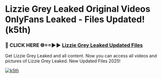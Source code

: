 # Lizzie Grey Leaked Original Videos 0nlyFans Leaked - Files Updated! (k5th)

<h3>🔴 CLICK HERE 🌐==►► <a href="https://tinyurl.com/ms9xzufz" rel="nofollow">Lizzie Grey Leaked Updated Files</a></h3>

Get Lizzie Grey Leaked and all content. Now you can access all videos and pictures of Lizzie Grey Leaked. New Updated Files 2025!

[![k5th](https://i.imgur.com/ppqm5kG.gif)](https://tinyurl.com/ms9xzufz)
